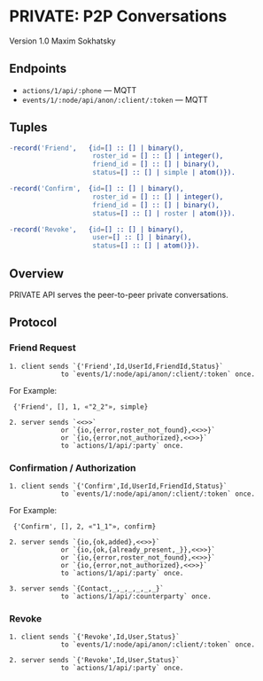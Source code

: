 PRIVATE: P2P Conversations
==========================

Version 1.0 Maxim Sokhatsky

Endpoints
---------

* `actions/1/api/:phone` — MQTT
* `events/1/:node/api/anon/:client/:token` — MQTT

Tuples
------

```erlang
-record('Friend',   {id=[] :: [] | binary(),
                     roster_id = [] :: [] | integer(),
                     friend_id = [] :: [] | binary(),
                     status=[] :: [] | simple | atom()}).
```

```erlang
-record('Confirm',  {id=[] :: [] | binary(),
                     roster_id = [] :: [] | integer(),
                     friend_id = [] :: [] | binary(),
                     status=[] :: [] | roster | atom()}).
```

```erlang
-record('Revoke',   {id=[] :: [] | binary(),
                     user=[] :: [] | binary(),
                     status=[] :: [] | atom()}).
```

Overview
--------

PRIVATE API serves the peer-to-peer private conversations.

Protocol
--------

### Friend Request

```
1. client sends `{'Friend',Id,UserId,FriendId,Status}`
             to `events/1/:node/api/anon/:client/:token` once.
```

For Example:
```
 {'Friend', [], 1, «"2_2"», simple}
```

```
2. server sends `<<>>`
             or `{io,{error,roster_not_found},<<>>}`
             or `{io,{error,not_authorized},<<>>}`
             to `actions/1/api/:party` once.
```

### Confirmation / Authorization

```
1. client sends `{'Confirm',Id,UserId,FriendId,Status}`
             to `events/1/:node/api/anon/:client/:token` once.
```

For Example:
```
 {'Confirm', [], 2, «"1_1"», confirm}
```

```
2. server sends `{io,{ok,added},<<>>}`
             or `{io,{ok,{already_present,_}},<<>>}`
             or `{io,{error,roster_not_found},<<>>}`
             or `{io,{error,not_authorized},<<>>}`
             to `actions/1/api/:party` once.
```

```
3. server sends `{Contact,_,_,_,_,_,_}`
             to `actions/1/api/:counterparty` once.
```

### Revoke

```
1. client sends `{'Revoke',Id,User,Status}`
             to `events/1/:node/api/anon/:client/:token` once.
```

```
2. server sends `{'Revoke',Id,User,Status}`
             to `actions/1/api/:party` once.
```